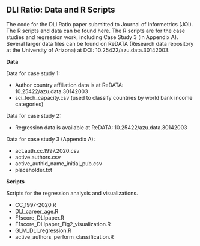 ## DLI Ratio: Data and R Scripts   
The code for the DLI Ratio paper submitted to Journal of Informetrics (JOI). The R scripts and data can be found here. The R scripts are for the case studies and regression work, including Case Study 3 (in Appendix A). Several larger data files can be found on ReDATA (Research data repository at the University of Arizona) at DOI: 10.25422/azu.data.30142003.  

**Data**

Data for case study 1: 
- Author country affiliation data is at ReDATA: 10.25422/azu.data.30142003
- sci_tech_capacity.csv (used to classify countries by world bank income categories) 

Data for case study 2:
- Regression data is available at ReDATA: 10.25422/azu.data.30142003

Data for case study 3 (Appendix A):
- act.auth.cc.1997.2020.csv
- active.authors.csv
- active_authid_name_initial_pub.csv
- placeholder.txt
   
**Scripts**

Scripts for the regression analysis and visualizations. 
- CC_1997-2020.R 
- DLI_career_age.R
- F1score_DLIpaper.R
- F1score_DLIpaper_Fig2_visualization.R
- GLM_DLI_regression.R
- active_authors_perform_classification.R 

